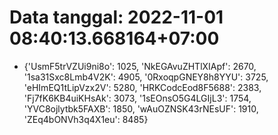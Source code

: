# Data tanggal: 2022-11-01 08:40:13.668164+07:00

* {'UsmF5trVZUi9ni8o': 1025, 'NkEGAvuZHTlXIApf': 2670, '1sa31Sxc8Lmb4V2K': 4905, '0RxoqpGNEY8h8YYU': 3725, 'eHImEQ1tLipVzx2V': 5280, 'HRKCodcEod8F5688': 2383, 'Fj7fK6KB4uiKHsAk': 3073, '1sEOnsO5G4LGIjL3': 1754, 'YVC8ojlytbk5FAXB': 1850, 'wAuOZNSK43rNEsUF': 1910, 'ZEq4bONVh3q4X1eu': 8485}
